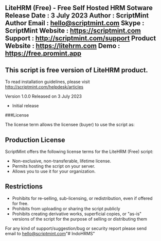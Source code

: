LiteHRM (Free) - Free Self Hosted HRM Sotware
Release Date    : 3 July 2023
Author          : ScriptMint
Author Email    : hello@scriptmint.com
Skype           : ScriptMint
Website         : https://scriptmint.com
Support         : http://scriptmint.com/support
Product Website : https://litehrm.com
Demo            : https://free.promint.app
--------------------------------------------

## This script is free version of LiteHRM product.

To read installation guidelines, please visit http://scriptmint.com/helpdesk/articles

Version 1.0.0 Released on 3 July 2023

* Initial release

###License

The license term allows the licensee (buyer) to use the script as:

## Production License

ScriptMint offers the following license terms for the LiteHRM (Free) script:

* Non-exclusive, non-transferable, lifetime license.
* Permits hosting the script on your server.
* Allows you to use it for your organization.

## Restrictions

* Prohibits for re-selling, sub-licensing, or redistribution, even if offered for free.
* Prohibits from uploading or sharing the script publicly
* Prohibits creating derivative works, superficial copies, or "as-is" versions of the script for the purpose of selling or distributing them

For any kind of support/suggestion/bug or security report please send email to hello@scriptmint.com"# IndoHRMS" 
